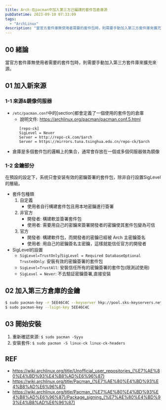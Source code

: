 ```yaml
---
title: Arch-在pacman中加入第三方己編譯的套件包倉庫源
pubDatetime: 2023-09-10 07:33:09
tags:
  - "ArchLinux"
description: "當官方套件庫無使用者需要的套件包時，則需要手動加入第三方套件庫來擴充來源。"
---
```


## 00 緒論

當官方套件庫無使用者需要的套件包時，則需要手動加入第三方套件庫來擴充來源。

<!--more-->

## 01 加入新來源

### 1-1 來源&鏡像伺服器

- `/etc/pacman.conf`中的[section]都會定義了一個使用的套件包的倉庫
  - 說明文件: https://archlinux.org/pacman/pacman.conf.5.html
  ```shell=
     [repo-ck]
     SigLevel = Never
     Server = http://repo-ck.com/$arch
     Server = https://mirrors.tuna.tsinghua.edu.cn/repo-ck/$arch
  ```
- 倉庫是多個套件包的邏輯上的集合，通常會存放在一個或多個伺服器做為鏡像

### 1-2 金鑰部分

在預設的設定下，系统只會安装有效的密鑰簽署的套件包，除非自行設置SigLevel的層級。

- 套件包種類
  1. 自定義
     - 使用者自行構建套件包且用本地密鑰進行簽署
  2. 非官方
     - 開發者: 構建軟並簽署套件包
     - 使用者: 需要用自己的密鑰來簽署開發者的密鑰使其套件包變為可信
  3. 官方
     - 開發者: 構建軟件包，而開發者的密鑰已經被 Arch 主密鑰簽名
     - 使用者: 用自己的密鑰簽名主密鑰，這樣就能信任官方的開發者
- SigLevel的設置
  - `SigLevel=TrustOnly`/`SigLevel = Required DatabaseOptional TrustedOnly`: 安裝有效的密鑰簽署的套件包
  - `SigLevel=TrustAll`: 安裝信任所有的密鑰簽署的套件包(限測試使用)
  - `SigLevel = Never`: 不去驗証密鑰簽署,直接安裝

## 02 加入第三方倉庫的金鑰

```bash
$ sudo pacman-key -r 5EE46C4C --keyserver hkp://pool.sks-keyservers.net
$ sudo pacman-key --lsign-key 5EE46C4C
```

## 03 開始安裝

1. 重新確認來源: `$ sudo pacman -Syyu`
2. 安裝套件: `$ sudo pacman -S linux-ck linux-ck-headers`

## REF

- https://wiki.archlinux.org/title/Unofficial_user_repositories_(%E7%AE%80%E4%BD%93%E4%B8%AD%E6%96%87)
- https://wiki.archlinux.org/title/Pacman_(%E7%AE%80%E4%BD%93%E4%B8%AD%E6%96%87)
- https://wiki.archlinux.org/title/Pacman_(%E7%AE%80%E4%BD%93%E4%B8%AD%E6%96%87)/Package_signing_(%E7%AE%80%E4%BD%93%E4%B8%AD%E6%96%87)
